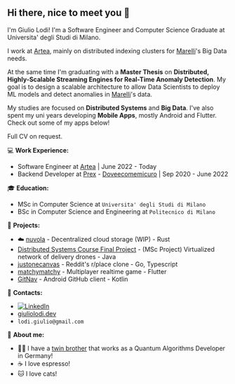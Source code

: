 ## Hi there, nice to meet you 👋


I'm Giulio Lodi! I'm a Software Engineer and Computer Science Graduate at Universita' degli Studi di Milano. 

I work at [Artea](https://www.artea.com/?lang=en), mainly on distributed indexing clusters for [Marelli](https://www.marelli.com)'s Big Data needs.

At the same time I'm graduating with a **Master Thesis** on **Distributed, Highly-Scalable Streaming Engines for Real-Time Anomaly Detection**. My goal is to design a scalable architecture to allow Data Scientists to deploy ML models and detect anomalies in [Marelli](https://www.marelli.com)'s data.


My studies are focused on **Distributed Systems** and **Big Data**. I've also spent my uni years developing **Mobile Apps**, mostly Android and Flutter. Check out some of my apps below!


Full CV on request.


:computer: **Work Experience:**
 - Software Engineer at [Artea](https://www.artea.com/?lang=en) | June 2022 - Today
 - Backend Developer at [Prex](https://www.prex.it/) - [Doveecomemicuro](https://www.doveecomemicuro.it/) | Sep 2020 - June 2022


:mortar_board: **Education:**
 - MSc in Computer Science at `Universita' degli Studi di Milano`
 - BSc in Computer Science and Engineering at `Politecnico di Milano`


:pushpin: **Projects:**
 - :cloud: [nuvola](https://github.com/GLodi/nuvola) - Decentralized cloud storage (WIP) - Rust
 - [Distributed Systems Course Final Project](https://github.com/GLodi/Distributed-Systems-Final-Project) - (MSc Project) Virtualized network of delivery drones - Java
 - [justonecanvas](https://github.com/GLodi/justonecanvas) - Reddit's r/place clone - Go, Typescript
 - [matchymatchy](https://github.com/GLodi/matchymatchy) - Multiplayer realtime game - Flutter
 - [GitNav](https://github.com/GLodi/GitNav) - Android GitHub client - Kotlin

:loudspeaker: **Contacts:**
- [![LinkedIn](https://img.shields.io/badge/-LinkedIn-blue?style=flat&logo=Linkedin&logoColor=white)](https://www.linkedin.com/in/giulio-lodi-4a266024b/)
- [giuliolodi.dev](https://giuliolodi.dev/)
- `lodi.giulio@gmail.com`


:boy: **About me:**

- :boy::boy: I have a [twin brother](https://github.com/nzpaper) that works as a Quantum Algorithms Developer in Germany!
- :coffee: I love espresso!
- :cat: I love cats!

